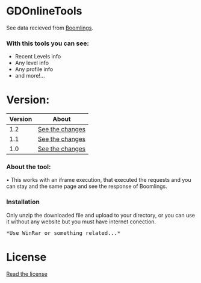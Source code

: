 # GDOnlineTools

See data recieved from [Boomlings](http://www.boomlings.com).

### With this tools you can see:

  - Recent Levels info
  - Any level info
  - Any profile info
  - and more!...

# Version:
| Version | About |
| ------ | ------ |
| 1.2 | [See the changes](/versions/1.2.txt) |
| 1.1 | [See the changes](/versions/1.1.txt) |
| 1.0 | [See the changes](/versions/1.0.txt) |

### About the tool:
&#8226; This works with an iframe execution, that executed the requests and you can stay and the same page and see the response of Boomlings.

### Installation

Only unzip the downloaded file and upload to your directory, or you can use it without any website but you must have internet conection.
<pre>
*Use WinRar or something related...*
</pre>

# License
[Read the license](/LICENSE)


